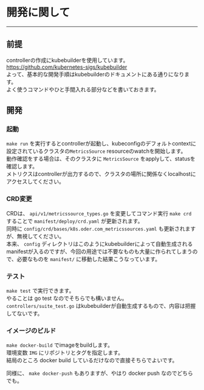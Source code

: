 # 開発に関して

---

## 前提

controllerの作成にkubebuilderを使用しています。  
https://github.com/kubernetes-sigs/kubebuilder  
よって、基本的な開発手順はkubebuilderのドキュメントにある通りになります。  
よく使うコマンドやひと手間入れる部分などを書いておきます。

## 開発

### 起動

`make run` を実行するとcontrollerが起動し、kubeconfigのデフォルトcontextに設定されているクラスタの`MetricsSource` resourceのwatchを開始します。  
動作確認をする場合は、そのクラスタに `MetricsSource` をapplyして、statusを確認します。  
メトリクスはcontrollerが出力するので、クラスタの場所に関係なくlocalhostにアクセスしてください。

### CRD変更

CRDは、 `api/v1/metricssource_types.go` を変更してコマンド実行 `make crd` することで `manifest/deploy/crd.yaml` が更新されます。  
同時に `config/crd/bases/k8s.oder.com_metricssources.yaml` も更新されますが、無視してください。  
本来、 `config` ディレクトリはこのようにkubebuilderによって自動生成されるmanifestが入るのですが、今回の用途では不要なものも大量に作られてしまうので、必要なものを `manifest/` に移動した結果こうなっています。  

### テスト

`make test` で実行できます。  
やることは go test なのでそちらでも構いません。  
`controllers/suite_test.go` はkubebuilderが自動生成するもので、内容は把握してないです。

### イメージのビルド

`make docker-build` でimageをbuildします。  
環境変数 `IMG` にリポジトリとタグを指定します。  
結局のところ docker build しているだけなので直接そちらでよいです。

同様に、 `make docker-push` もありますが、やはり docker push なのでどちらでも。

